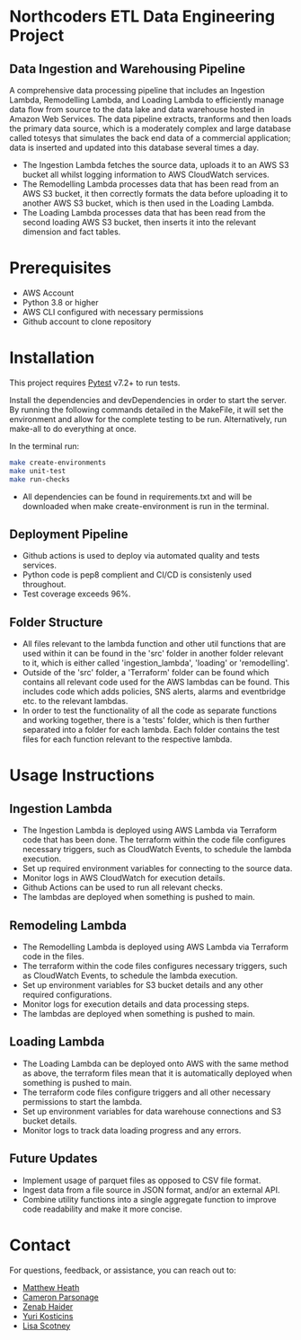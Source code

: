 # Northcoders ETL Data Engineering Project
## Data Ingestion and Warehousing Pipeline

A comprehensive data processing pipeline that includes an Ingestion Lambda, Remodelling Lambda, and Loading Lambda to efficiently manage data flow from source to the data lake and data warehouse hosted in Amazon Web Services. The data pipeline extracts, tranforms and then loads the primary data source, which is a moderately complex and large database called totesys that simulates the back end data of a commercial application; data is inserted and updated into this database several times a day. 


- The Ingestion Lambda fetches the source data, uploads it to an AWS S3 bucket all whilst logging information to AWS CloudWatch services.
- The Remodelling Lambda processes data that has been read from an AWS S3 bucket, it then correctly formats the data before uploading it to another AWS S3 bucket, which is then used in the Loading Lambda.
- The Loading Lambda processes data that has been read from the second loading AWS S3 bucket, then inserts it into the relevant dimension and fact tables.



# Prerequisites

- AWS Account
- Python 3.8 or higher
- AWS CLI configured with necessary permissions
- Github account to clone repository


# Installation

This project requires [Pytest](https://docs.pytest.org/en/7.4.x/) v7.2+ to run tests.

Install the dependencies and devDependencies in order to start the server. By running the following commands detailed in the MakeFile, it will set the environment and allow for the complete testing to be run. Alternatively, run make-all to do everything at once.

In the terminal run:
```sh
make create-environments
make unit-test
make run-checks
```

- All dependencies can be found in requirements.txt and will be downloaded when make create-environment is run in the terminal.

## Deployment Pipeline

- Github actions is used to deploy via automated quality and tests services. 
- Python code is pep8 complient and CI/CD is consistenly used throughout.
- Test coverage exceeds 96%.

## Folder Structure

- All files relevant to the lambda function and other util functions that are used within it can be found in the 'src' folder in another folder relevant to it, which is either called 'ingestion_lambda', 'loading' or 'remodelling'.  
- Outside of the 'src' folder, a 'Terraform' folder can be found which contains all relevant code used for the AWS lambdas can be found. This includes code which adds policies, SNS alerts, alarms and eventbridge etc. to the relevant lambdas.
- In order to test the functionality of all the code as separate functions and working together, there is a 'tests' folder, which is then further separated into a folder for each lambda. Each folder contains the test files for each function relevant to the respective lambda.


# Usage Instructions
## Ingestion Lambda
- The Ingestion Lambda is deployed using AWS Lambda via Terraform code that has been done.
The terraform within the code file configures necessary triggers, such as CloudWatch Events, to schedule the lambda execution.
- Set up required environment variables for connecting to the source data.
- Monitor logs in AWS CloudWatch for execution details.
- Github Actions can be used to run all relevant checks.
- The lambdas are deployed when something is pushed to main.

## Remodeling Lambda
- The Remodelling Lambda is deployed using AWS Lambda via Terraform code in the files.
- The terraform within the code files configures necessary triggers, such as CloudWatch Events, to schedule the lambda execution.
- Set up environment variables for S3 bucket details and any other required configurations.
- Monitor logs for execution details and data processing steps.
- The lambdas are deployed when something is pushed to main.

## Loading Lambda
- The Loading Lambda can be deployed onto AWS with the same method as above, the terraform files mean that it is automatically deployed when something is pushed to main.
- The terraform code files configure triggers and all other necessary permissions to start the lambda.
- Set up environment variables for data warehouse connections and S3 bucket details.
- Monitor logs to track data loading progress and any errors.


## Future Updates
- Implement usage of parquet files as opposed to CSV file format.
- Ingest data from a file source in JSON format, and/or an external API.
- Combine utility functions into a single aggregate function to improve code readability and make it more concise.


# Contact

For questions, feedback, or assistance, you can reach out to:
- [Matthew Heath](https://github.com/mj-heath)
- [Cameron Parsonage](https://github.com/CParso)
- [Zenab Haider](https://github.com/zenabhaider)
- [Yuri Kosticins](https://github.com/Jurijs911)
- [Lisa Scotney](https://github.com/LisaSco)
